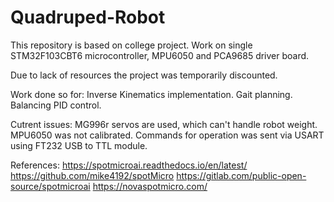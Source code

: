 # Quadruped-Robot
This repository is based on college project. Work on single STM32F103CBT6 microcontroller, MPU6050 and PCA9685 driver board.

Due to lack of resources the project was temporarily discounted.

Work done so for:
Inverse Kinematics implementation.
Gait planning.
Balancing PID control.

Cutrent issues:
MG996r servos are used, which can't handle robot weight.
MPU6050 was not calibrated.
Commands for operation was sent via USART using FT232 USB to TTL module.

References:
https://spotmicroai.readthedocs.io/en/latest/
https://github.com/mike4192/spotMicro
https://gitlab.com/public-open-source/spotmicroai
https://novaspotmicro.com/
